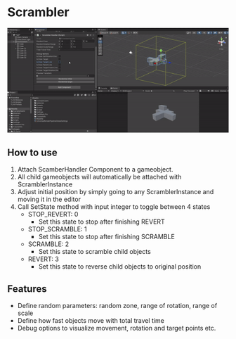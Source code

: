 # Scrambler

![](https://github.com/bsweeyee/fg23gp_scramble/blob/main/scrambler_demo.gif)

## How to use
1. Attach ScamberHandler Component to a gameobject.
2. All child gameobjects will automatically be attached with ScramblerInstance
3. Adjust initial position by simply going to any ScramblerInstance and moving it in the editor
4. Call SetState method with input integer to toggle between 4 states
    - STOP_REVERT: 0
        - Set this state to stop after finishing REVERT
    - STOP_SCRAMBLE: 1
        - Set this state to stop after finishing SCRAMBLE
    - SCRAMBLE: 2
        - Set this state to scramble child objects 
    - REVERT: 3
        - Set this state to reverse child objects to original position
    
## Features
- Define random parameters: random zone, range of rotation, range of scale
- Define how fast objects move with total travel time
- Debug options to visualize movement, rotation and target points etc.
